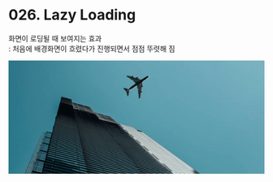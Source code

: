 # 026. Lazy Loading

화면이 로딩될 때 보여지는 효과    
: 처음에 배경화면이 흐렸다가 진행되면서 점점 뚜렷해 짐   

<img src="./Lazy Loading.gif">